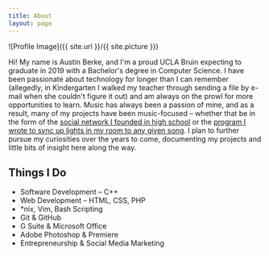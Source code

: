 ```yaml
---
title: About
layout: page
---
```

![Profile Image]({{ site.url }}/{{ site.picture }})
<p>Hi! My name is Austin Berke, and I'm a proud UCLA Bruin expecting to graduate in 2019 with a Bachelor's degree in Computer Science. I have been passionate about technology for longer than I can remember (allegedly, in Kindergarten I walked my teacher through sending a file by e-mail when she couldn't figure it out) and am always on the prowl for more opportunities to learn. Music has always been a passion of mine, and as a result, many of my projects have been music-focused – whether that be in the form of the <a href="https://www.linkedin.com/in/austinberke#experience-411314406">social network I founded in high school</a> or the <a href="https://github.com/austinberke/MIDIToLED">program I wrote to sync up lights in my room to any given song</a>. I plan to further pursue my curiosities over the years to come, documenting my projects and little bits of insight here along the way.</p>

<h2>Things I Do</h2>

<ul class="skill-list">
	<li>Software Development – C++</li>
	<li>Web Development – HTML, CSS, PHP</li>
	<li>*nix, Vim, Bash Scripting</li>
	<li>Git & GitHub</li>
    <li>G Suite & Microsoft Office</li>
	<li>Adobe Photoshop & Premiere</li>
	<li>Entrepreneurship & Social Media Marketing</li>

</ul>
